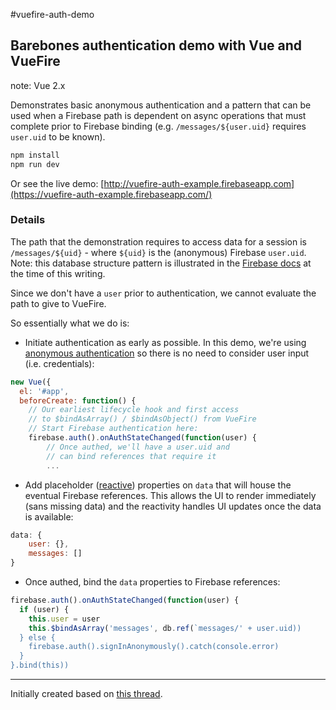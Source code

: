 #vuefire-auth-demo

## Barebones authentication demo with Vue and VueFire

note: Vue 2.x

Demonstrates basic anonymous authentication and a pattern that can be used when a Firebase path is dependent on async operations that must complete prior to Firebase binding (e.g. `/messages/${user.uid}` requires `user.uid` to be known).

```bash
npm install
npm run dev
```

Or see the live demo: [http://vuefire-auth-example.firebaseapp.com](https://vuefire-auth-example.firebaseapp.com/)

### Details

The path that the demonstration requires to access data for a session is `/messages/${uid}` - where `${uid}` is the (anonymous) Firebase `user.uid`. Note: this database structure pattern is illustrated in the [Firebase docs](https://firebase.google.com/docs/database/web/structure-data) at the time of this writing.

Since we don't have a `user` prior to authentication, we cannot evaluate the path to give to VueFire.  
 
So essentially what we do is:
   
   * Initiate authentication as early as possible. In this demo, we're using [anonymous authentication](https://firebase.google.com/docs/reference/js/firebase.auth.Auth#signInAnonymously) so there is no need to consider user input (i.e. credentials):

```javascript
new Vue({
  el: '#app',
  beforeCreate: function() {
    // Our earliest lifecycle hook and first access
    // to $bindAsArray() / $bindAsObject() from VueFire
    // Start Firebase authentication here:
    firebase.auth().onAuthStateChanged(function(user) {
        // Once authed, we'll have a user.uid and
        // can bind references that require it
        ...  
```

   * Add placeholder ([reactive](https://vuejs.org/v2/guide/reactivity.html#How-Changes-Are-Tracked)) properties on `data` that will house the eventual Firebase references. This allows the UI to render immediately (sans missing data) and the reactivity handles UI updates once the data is available:
    
```javascript
data: {
    user: {},
    messages: []
}
```

   * Once authed, bind the `data` properties to Firebase references:

```javascript
firebase.auth().onAuthStateChanged(function(user) {
  if (user) {
    this.user = user
    this.$bindAsArray('messages', db.ref(`messages/' + user.uid))
  } else {
    firebase.auth().signInAnonymously().catch(console.error)
  }
}.bind(this))
```

***

Initially created based on [this thread](https://github.com/vuejs/vuefire/issues/47).
